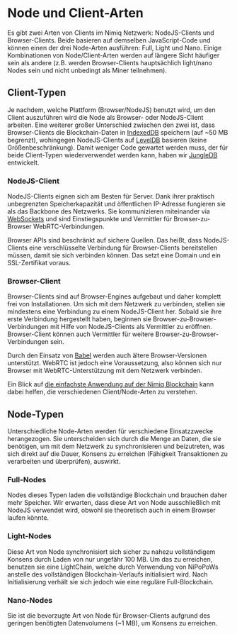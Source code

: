 # Node und Client-Arten

Es gibt zwei Arten von Clients im Nimiq Netzwerk: NodeJS-Clients und Browser-Clients. Beide basieren auf demselben JavaScript-Code und können einen der drei Node-Arten ausführen: Full, Light und Nano. Einige Kombinationen von Node/Client-Arten werden auf längere Sicht häufiger sein als andere (z.B. werden Browser-Clients hauptsächlich light/nano Nodes sein und nicht unbedingt als Miner teilnehmen).

## Client-Typen

Je nachdem, welche Plattform (Browser/NodeJS) benutzt wird, um den Client auszuführen wird die Node als Browser- oder NodeJS-Client arbeiten. Eine weiterer großer Unterschied zwischen den zwei ist, dass Browser-Clients die Blockchain-Daten in  [IndexedDB](https://developers.google.com/web/ilt/pwa/working-with-indexeddb#what_is_indexeddb) speichern (auf ~50 MB begrenzt), wohingegen NodeJS-Clients auf [LevelDB](https://github.com/google/leveldb) basieren (keine Größenbeschränkung). Damit weniger Code gewartet werden muss, der für beide Client-Typen wiederverwendet werden kann, haben wir [JungleDB](https://github.com/nimiq-network/jungle-db) entwickelt.

### NodeJS-Client

NodeJS-Clients eignen sich am Besten für Server. Dank ihrer praktisch unbegrenzten Speicherkapazität und öffentlichen IP-Adresse fungieren sie als das Backbone des Netzwerks. Sie kommunizieren miteinander via [WebSockets](https://developer.mozilla.org/en-US/docs/Web/API/WebSocket) und sind Einstiegspunkte und Vermittler für Browser-zu-Browser WebRTC-Verbindungen.

Browser APIs sind beschränkt auf sichere Quellen. Das heißt, dass NodeJS-Clients eine verschlüsselte Verbindung für Browser-Clients bereitstellen müssen, damit sie sich verbinden können. Das setzt eine Domain und ein SSL-Zertifikat voraus.

### Browser-Client

Browser-Clients sind auf Browser-Engines aufgebaut und daher komplett frei von Installationen. Um sich mit dem Netzwerk zu verbinden, stellen sie mindestens eine Verbindung zu einem NodeJS-Client her. Sobald sie ihre erste Verbindung hergestellt haben, beginnen sie Browser-zu-Browser-Verbindungen mit Hilfe von NodeJS-Clients als Vermittler zu eröffnen. Browser-Client können auch Vermittler für weitere Browser-zu-Browser-Verbindungen sein.

Durch den Einsatz von [Babel](https://babeljs.io/) werden auch ältere Browser-Versionen unterstützt. WebRTC ist jedoch eine Voraussetzung, also können sich nur Browser mit WebRTC-Unterstützung mit dem Netzwerk verbinden.

Ein Blick auf [die einfachste Anwendung auf der Nimiq Blockchain](https://demo.nimiq.com/) kann dabei helfen, die verschiedenen Client/Node-Arten zu verstehen.

## Node-Typen

Unterschiedliche Node-Arten werden für verschiedene Einsatzzwecke herangezogen. Sie unterscheiden sich durch die Menge an Daten, die sie benötigen, um mit dem Netzwerk zu synchronisieren und beizutreten, was sich direkt auf die Dauer, Konsens zu erreichen (Fähigkeit Transaktionen zu verarbeiten und überprüfen), auswirkt.

### Full-Nodes

Nodes dieses Typen laden die vollständige Blockchain und brauchen daher mehr Speicher. Wir erwarten, dass diese Art von Node ausschließlich mit NodeJS verwendet wird, obwohl sie theoretisch auch in einem Browser laufen könnte.

### Light-Nodes

Diese Art von Node synchronisiert sich sicher zu nahezu vollständigem Konsens durch Laden von nur ungefähr 100 MB. Um das zu erreichen, benutzen sie eine LightChain, welche durch Verwendung von NiPoPoWs anstelle des vollständigen Blockchain-Verlaufs initialisiert wird. Nach Initialisierung verhält sie sich jedoch wie eine reguläre Full-Blockchain.

### Nano-Nodes

Sie ist die bevorzugte Art von Node für Browser-Clients aufgrund des geringen benötigten Datenvolumens (~1 MB), um Konsens zu erreichen.

